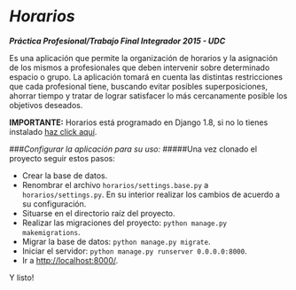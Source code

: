 *Horarios*
========

***Práctica Profesional/Trabajo Final Integrador 2015 - UDC***

Es una aplicación que permite la organización de horarios y la asignación de los mismos a profesionales que deben intervenir sobre determinado espacio o grupo. La aplicación tomará en cuenta las distintas restricciones que cada profesional tiene, buscando evitar posibles superposiciones, ahorrar tiempo y tratar de lograr satisfacer lo más cercanamente posible los objetivos deseados.

**IMPORTANTE:**
Horarios está programado en Django 1.8, si no lo tienes instalado [haz click aquí](https://www.djangoproject.com/download/ "Descargar Django").

###*Configurar la aplicación para su uso:*
#####Una vez clonado el proyecto seguir estos pasos:
* Crear la base de datos.
* Renombrar el archivo `horarios/settings.base.py` a `horarios/settings.py`. En su interior realizar los cambios de acuerdo a su configuración.
* Situarse en el directorio raíz del proyecto.
* Realizar las migraciones del proyecto: `python manage.py makemigrations`.
* Migrar la base de datos: `python manage.py migrate`.
* Iniciar el servidor: `python manage.py runserver 0.0.0.0:8000`.
* Ir a [http://localhost:8000/](http://localhost:8000/).

Y listo!
